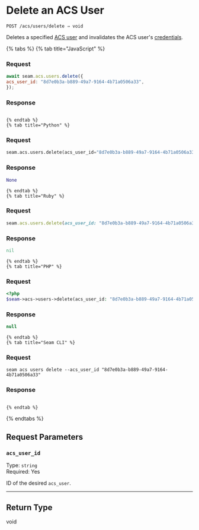 # Delete an ACS User

```
POST /acs/users/delete ⇒ void
```

Deletes a specified [ACS user](https://docs.seam.co/latest/capability-guides/access-systems/user-management) and invalidates the ACS user's [credentials](../../../capability-guides/access-systems/managing-credentials.md).

{% tabs %}
    {% tab title="JavaScript" %}
  ### Request
  ```javascript
  await seam.acs.users.delete({
  acs_user_id: "8d7e0b3a-b889-49a7-9164-4b71a0506a33",
});
  ```

  ### Response
  ```javascript
  
  ```
    {% endtab %}
    {% tab title="Python" %}
  ### Request
  ```python
  seam.acs.users.delete(acs_user_id="8d7e0b3a-b889-49a7-9164-4b71a0506a33")
  ```

  ### Response
  ```python
  None
  ```
    {% endtab %}
    {% tab title="Ruby" %}
  ### Request
  ```ruby
  seam.acs.users.delete(acs_user_id: "8d7e0b3a-b889-49a7-9164-4b71a0506a33")
  ```

  ### Response
  ```ruby
  nil
  ```
    {% endtab %}
    {% tab title="PHP" %}
  ### Request
  ```php
  <?php
$seam->acs->users->delete(acs_user_id: "8d7e0b3a-b889-49a7-9164-4b71a0506a33");
  ```

  ### Response
  ```php
  null
  ```
    {% endtab %}
    {% tab title="Seam CLI" %}
  ### Request
  ```seam_cli
  seam acs users delete --acs_user_id "8d7e0b3a-b889-49a7-9164-4b71a0506a33"
  ```

  ### Response
  ```seam_cli
  
  ```
    {% endtab %}
{% endtabs %}

## Request Parameters

### `acs_user_id`

Type: `string`\
Required: Yes

ID of the desired `acs_user`.

---

## Return Type

void

